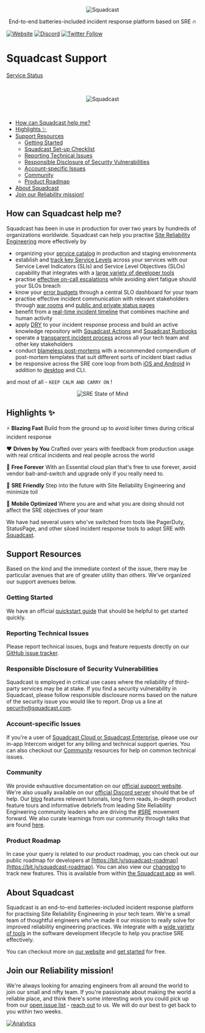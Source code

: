 <br /><div align="center">
<img style="max-width: 60%; max-height: 60%" class="center" alt="Squadcast" src="https://uploads-ssl.webflow.com/5c51758c58939b30a6fd3d73/5c519a89c482b5674e5ecf3d_Primary%20Logo%402x.svg" /><br />

 <p>
    End-to-end batteries-included incident response platform based on SRE 🔥
</p>
</div>

[![Website](https://img.shields.io/website?down_color=investigating&down_message=orange&up_color=green&up_message=up&url=https%3A%2F%2Fapp.squadcast.com)](https://app.squadcast.com)
[![Discord](https://img.shields.io/discord/659348454358908938?color=blueviolet&label=discord)](https://discord.gg/ztXYBCm)
[![Twitter Follow](https://img.shields.io/twitter/follow/squadcastHQ?label=%40squadcastHQ&style=social)](https://twitter.com/intent/follow?screen_name=squadcastHQ)

# Squadcast Support
[Service Status](https://status.squadcast.com)

<br /><div align="center">
<img style="max-width: 70%; max-height: 70%" class="center" alt="Squadcast" src="https://files.readme.io/977cf97-squdcast_dashboard.svg" /><br />
</div></br />

<!-- toc -->

- [How can Squadcast help me?](#how-can-squadcast-help-me)
- [Highlights ✨](#highlights-%E2%9C%A8)
- [Support Resources](#support-resources)
  * [Getting Started](#getting-started)
  * [Squadcast Set-up Checklist](https://support.squadcast.com/docs/getting-started#section-the-squadcast-checklist)
  * [Reporting Technical Issues](#reporting-technical-issues)
  * [Responsible Disclosure of Security Vulnerabilities](#responsible-disclosure-of-security-vulnerabilities)
  * [Account-specific Issues](#account-specific-issues)
  * [Community](#community)
  * [Product Roadmap](#product-roadmap)
- [About Squadcast](#about-squadcast)
- [Join our Reliability mission!](#join-our-reliability-mission)

<!-- tocstop -->

## How can Squadcast help me?
Squadcast has been in use in production for over two years by hundreds of organizations worldwide. Squadcast can help you practise [Site Reliability Engineering](https://landing.google.com/sre/interview/ben-treynor/) more effectively by 
 - organizing your [service catalog](https://support.squadcast.com/docs/adding-a-service) in production and staging environments
 - establish and [track key Service Levels](https://support.squadcast.com/docs/service-levels) across your services with our Service Level Indicators (SLIs) and Service Level Objectives (SLOs) capability that integrates with a [large variety of developer tools](https://github.com/squadcastHQ/awesome-sre-tools)
 - practise [effective on-call escalations](https://support.squadcast.com/docs/escalation-policies) while avoiding alert fatigue should your SLOs breach
 - know your [error budgets](https://support.squadcast.com/docs/slo-dashboard) through a central SLO dashboard for your team
 - practise effective incident communication with relevant stakeholders through [war rooms](https://support.squadcast.com/docs/warroom) and [public and private status pages](https://support.squadcast.com/docs/statuspage)
 - benefit from a [real-time incident timeline](https://support.squadcast.com/docs/incident-timeline) that combines machine and human activity
 - apply [DRY](https://en.wikipedia.org/wiki/Don%27t_repeat_yourself) to your incident response process and build an active knowledge repository with [Squadcast Actions](https://support.squadcast.com/docs/what-are-squadcast-actions) and [Squadcast Runbooks](https://support.squadcast.com/docs/squadcast-runbooks)
 - operate a [transparent incident process](https://support.squadcast.com/docs/managing-all-users) across all your tech team and other key stakeholders
 - conduct [blameless post-mortems](https://support.squadcast.com/docs/postmortems) with a recommended compendium of post-mortem templates that suit different sorts of incident blast radius
 - be responsive across the SRE core loop from both [iOS and Android](https://support.squadcast.com/docs/using-the-mobile-app) in addition to [desktop](https://app.squadcast.com) and CLI.


and most of all - `KEEP CALM AND CARRY ON` !

<div align="center">
<img style="max-width: 40%; max-height: 40%" class="center" alt="SRE State of Mind" src="https://cdn.dribbble.com/users/2086082/screenshots/8939224/media/6c59a7fd5b49d2f8607efeaaaf25213e.gif" /><br />
</div>

## Highlights ✨

⚡️ **Blazing Fast** Build from the ground up to avoid loiter times during critical incident response

❤️ **Driven by You** Crafted over years with feedback from production usage with real critical incidents and real people across the world

🌈 **Free Forever** With an Essential cloud plan that's free to use forever, avoid vendor bait-and-switch and upgrade only if you really need to.

🔮 **SRE Friendly** Step into the future with Site Reliability Engineering and minimize toil

📲 **Mobile Optimized** Where you are and what you are doing should not affect the SRE objectives of your team

We have had several users who've switched from tools like PagerDuty, StatusPage, and other siloed incident response tools to adopt SRE with [Squadcast](https://www.squadcast.com).

## Support Resources
Based on the kind and the immediate context of the issue, there may be particular avenues that are of greater utility than others. We've organized our support avenues below.

### Getting Started
We have an official [quickstart guide](https://support.squadcast.com/docs/getting-started) that should be helpful to get started quickly.

### Reporting Technical Issues
Please report technical issues, bugs and feature requests directly on our [GitHub issue tracker](https://github.com/squadcastHQ/squadcast-app-support/issues). 

### Responsible Disclosure of Security Vulnerabilities
Squadcast is employed in critical use cases where the reliability of third-party services may be at stake. If you find a security vulnerability in Squadcast, please follow responsible disclosure norms based on the nature of the security issue you would like to report. Drop us a line at <security@squadcast.com>.

### Account-specific Issues
If you're a user of [Squadcast Cloud or Squadcast Enterprise](https://www.squadcast.com/pricing), please use our in-app Intercom widget for any billing and technical support queries. You can also checkout our [Community](#community) resources for help on common technical issues.

### Community
We provide exhaustive documentation on our [official support website](https://support.squadcast.com). We're also usually available on our [official Discord server](https://discord.gg/ztXYBCm) should that be of help. Our [blog](https://blog.squadcast.com) features relevant tutorials, long form reads, in-depth product feature tours and informative debriefs from leading Site Reliability Engineering community leaders who are driving the [#SRE](https://twitter.com/hashtag/sre) movement forward. We also curate learnings from our community through talks that are found [here](https://github.com/squadcastHQ/talks).


### Product Roadmap

In case your query is related to our product roadmap, you can check out our public roadmap for developers at [https://bit.ly/squadcast-roadmap](https://bit.ly/squadcast-roadmap). You can also view our [changelog](https://headwayapp.co/squadcast-updates) to track new features. This is available from within [the Squadcast app](https://app.squadcast.com) as well.

## About Squadcast
Squadcast is an end-to-end batteries-included incident response platform for practising Site Reliability Engineering in your tech team. We're a small team of thoughtful engineers who've made it our mission to really solve for improved reliability engineering practices. We integrate with a [wide variety of tools](https://github.com/squadcastHQ/awesome-sre-tools) in the software development lifecycle to help you practise SRE effectively.

You can checkout more on [our website](https://www.squadcast.com/) and [get started](https://app.squadcast.com) for free.

## Join our Reliability mission!
We're always looking for amazing engineers from all around the world to join our small and nifty team. If you're passionate about making the world a reliable place, and think there's some interesting work you could pick up from our [open issue list](https://github.com/squadcastHQ/squadcast-app-support/issues) - [reach out](https://www.squadcast.com/careers/) to us. We will do our best to get back to you within two weeks.


[![Analytics](https://ga-beacon.appspot.com/UA-109315563-1/squadcast-app-support/readme)](https://www.squadcast.com)

